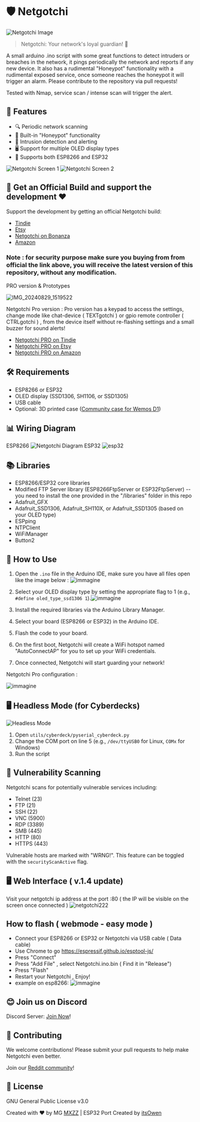 # 🛡️ Netgotchi

![Netgotchi Image](https://github.com/MXZZ/Netgotchi/assets/3322271/947416e6-c088-4167-ba62-e69a6d1170ce)

> Netgotchi: Your network's loyal guardian! 🐾

A small arduino .ino script with some great functions to detect intruders or breaches in the network, it pings periodically the network and reports if any new device. It also has a rudimental "Honeypot" functionality with a rudimental exposed service, once someone reaches the honeypot it will trigger an alarm. Please contribute to the repository via pull requests!

Tested with Nmap, service scan / intense scan will trigger the alert.

## 🌟 Features

- 🔍 Periodic network scanning
- 🍯 Built-in "Honeypot" functionality
- 🚨 Intrusion detection and alerting
- 🖥️ Support for multiple OLED display types
- 🔄 Supports both ESP8266 and ESP32

![Netgotchi Screen 1](https://github.com/MXZZ/Netgotchi/assets/3322271/cf8d7fec-7b33-4f14-9992-8cb4806633f2) ![Netgotchi Screen 2](https://github.com/MXZZ/Netgotchi/assets/3322271/68f4fe6c-9172-422b-ba39-ee901c098840)

## 🛒 Get an Official Build and support the development ❤ 

Support the development by getting an official Netgotchi build:

- [Tindie](https://www.tindie.com/products/ollestore/negotchi-network-security-scanner/)
- [Etsy](https://olleadventures.etsy.com/listing/1752764124)
- [Netgotchi on Bonanza](https://www.bonanza.com/listings/NETGOTCHI-pwnagotchi-older-brother-scans-and-protect-your-network-/1657032899?fref=WCsgHJd3)
- [Amazon](https://amzn.to/4dd5yjA)

### Note : for security purpose make sure you buying from from official the link above, you will receive the latest version of this repository, without any modification.  

PRO version & Prototypes 


![IMG_20240829_1519522](https://github.com/user-attachments/assets/b584b5f6-9727-46fc-9bce-9cad7c8529e4)

Netgotchi Pro version :
Pro version has a keypad to access the settings, change mode like chat-device ( TEXTgotchi )  or gpio remote controller ( CTRLgotchi ) , from the device itself without re-flashing settings and a small buzzer for sound alerts!
- [Netgotchi PRO on Tindie](https://www.tindie.com/products/35655/)
- [Netgotchi PRO on Etsy](https://olleadventures.etsy.com/listing/1771783598)
- [Netgotchi PRO on Amazon](https://amzn.to/4gfUogy) 


## 🛠️ Requirements

- ESP8266 or ESP32
- OLED display (SSD1306, SH1106, or SSD1305)
- USB cable
- Optional: 3D printed case ([Community case for Wemos D1](https://www.printables.com/model/510481-terminal-for-ssd1306-096-oled-and-wemos-d1-mini))

## 📊 Wiring Diagram
ESP8266
![Netgotchi Diagram](https://github.com/MXZZ/Netgotchi/assets/3322271/54fb9be5-4fe4-4ff3-b24a-f2a05287d893)
ESP32
![esp32](https://github.com/user-attachments/assets/cc486dfd-fdb6-468b-a158-2e0a78891ac4)


## 📚 Libraries

- ESP8266/ESP32 core libraries
- Modified FTP Server library (ESP8266FtpServer or ESP32FtpServer) -- you need to install the one provided in the "/libraries" folder in this repo
- Adafruit_GFX
- Adafruit_SSD1306, Adafruit_SH110X, or Adafruit_SSD1305 (based on your OLED type)
- ESPping
- NTPClient
- WiFiManager
- Button2

## 🚀 How to Use

1. Open the `.ino` file in the Arduino IDE, make sure you have all files open like the image below :
   ![immagine](https://github.com/user-attachments/assets/552f5d19-d55d-4d47-9ef4-f200438421e6)

2. Select your OLED display type by setting the appropriate flag to 1 (e.g., `#define oled_type_ssd1306 1`).![immagine](https://github.com/user-attachments/assets/c1fef59b-e22a-4555-94cb-8ef26b71e756)

3. Install the required libraries via the Arduino Library Manager.
4. Select your board (ESP8266 or ESP32) in the Arduino IDE.
5. Flash the code to your board.
6. On the first boot, Netgotchi will create a WiFi hotspot named "AutoConnectAP" for you to set up your WiFi credentials.
7. Once connected, Netgotchi will start guarding your network!

Netgotchi Pro configuration :
 
![immagine](https://github.com/user-attachments/assets/8470aba4-9c47-469d-80bb-6da349b01436)


## 🖥️ Headless Mode (for Cyberdecks)

![Headless Mode](https://github.com/MXZZ/Netgotchi/assets/3322271/f12ba979-5936-4bee-9d36-eba67ddebf59)

1. Open `utils/cyberdeck/pyserial_cyberdeck.py`
2. Change the COM port on line 5 (e.g., `/dev/ttyUSB0` for Linux, `COMx` for Windows)
3. Run the script

## 🔎 Vulnerability Scanning

Netgotchi scans for potentially vulnerable services including:
- Telnet (23)
- FTP (21)
- SSH (22)
- VNC (5900)
- RDP (3389)
- SMB (445)
- HTTP (80)
- HTTPS (443)

Vulnerable hosts are marked with "WRNG!". This feature can be toggled with the `securityScanActive` flag.

## 🖥️ Web Interface ( v.1.4 update)
Visit your netgotchi ip address at the port :80 ( the IP will be visible on the screen once connected )
![netgotchi222](https://github.com/user-attachments/assets/e5473956-e858-45dd-8c93-b7030d33723e)

## How to flash ( webmode - easy mode ) 
- Connect your ESP8266 or ESP32 or Netgotchi via USB cable ( Data cable)
- Use Chrome to go https://espressif.github.io/esptool-js/ 
- Press "Connect" 
- Press "Add File" , select Netgotchi.ino.bin ( Find it in "Release")
- Press "Flash" 
- Restart your Netgotchi , Enjoy!
- example on esp8266: ![immagine](https://github.com/user-attachments/assets/51d1c45c-c422-4309-88b7-64186d67d0df)


 
## 😊 Join us on Discord

Discord Server: [Join Now](https://discord.gg/hM4w8eTKrt)!

## 🤝 Contributing

We welcome contributions! Please submit your pull requests to help make Netgotchi even better.

Join our [Reddit community](https://www.reddit.com/r/Netgotchi/)!

## 📜 License

GNU General Public License v3.0

Created with ❤️ by MG [MXZZ](https://github.com/MXZZ) | ESP32 Port Created by [itsOwen](https://github.com/itsOwen)
